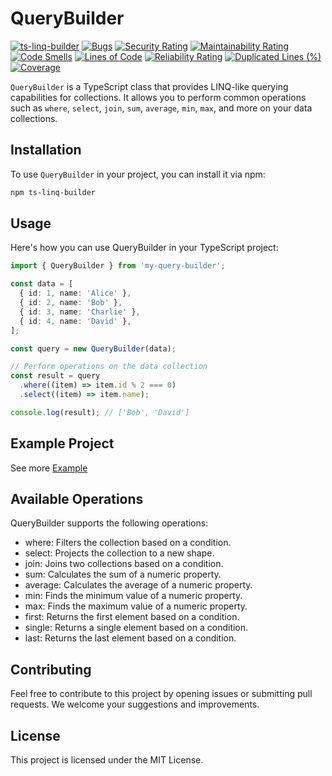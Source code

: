 # QueryBuilder

[![ts-linq-builder](https://img.shields.io/npm/dt/ts-linq-builder.svg)](https://www.npmjs.com/package/ts-linq-builder)
[![Bugs](https://sonarcloud.io/api/project_badges/measure?project=thinkthread_ts-linq-builder&metric=bugs)](https://sonarcloud.io/summary/new_code?id=thinkthread_ts-linq-builder)
[![Security Rating](https://sonarcloud.io/api/project_badges/measure?project=thinkthread_ts-linq-builder&metric=security_rating)](https://sonarcloud.io/summary/new_code?id=thinkthread_ts-linq-builder)
[![Maintainability Rating](https://sonarcloud.io/api/project_badges/measure?project=thinkthread_ts-linq-builder&metric=sqale_rating)](https://sonarcloud.io/summary/new_code?id=thinkthread_ts-linq-builder)
[![Code Smells](https://sonarcloud.io/api/project_badges/measure?project=thinkthread_ts-linq-builder&metric=code_smells)](https://sonarcloud.io/summary/new_code?id=thinkthread_ts-linq-builder)
[![Lines of Code](https://sonarcloud.io/api/project_badges/measure?project=thinkthread_ts-linq-builder&metric=ncloc)](https://sonarcloud.io/summary/new_code?id=thinkthread_ts-linq-builder)
[![Reliability Rating](https://sonarcloud.io/api/project_badges/measure?project=thinkthread_ts-linq-builder&metric=reliability_rating)](https://sonarcloud.io/summary/new_code?id=thinkthread_ts-linq-builder)
[![Duplicated Lines (%)](https://sonarcloud.io/api/project_badges/measure?project=thinkthread_ts-linq-builder&metric=duplicated_lines_density)](https://sonarcloud.io/summary/new_code?id=thinkthread_ts-linq-builder)
[![Coverage](https://sonarcloud.io/api/project_badges/measure?project=thinkthread_ts-linq-builder&metric=coverage)](https://sonarcloud.io/summary/new_code?id=thinkthread_ts-linq-builder)

`QueryBuilder` is a TypeScript class that provides LINQ-like querying capabilities for collections. It allows you to perform common operations such as `where`, `select`, `join`, `sum`, `average`, `min`, `max`, and more on your data collections.

## Installation

To use `QueryBuilder` in your project, you can install it via npm:

```bash
npm ts-linq-builder
```

## Usage

Here's how you can use QueryBuilder in your TypeScript project:

```typescript
import { QueryBuilder } from 'my-query-builder';

const data = [
  { id: 1, name: 'Alice' },
  { id: 2, name: 'Bob' },
  { id: 3, name: 'Charlie' },
  { id: 4, name: 'David' },
];

const query = new QueryBuilder(data);

// Perform operations on the data collection
const result = query
  .where((item) => item.id % 2 === 0)
  .select((item) => item.name);

console.log(result); // ['Bob', 'David']
```
## Example Project

See more [Example](./example)

## Available Operations

QueryBuilder supports the following operations:

- where: Filters the collection based on a condition.
- select: Projects the collection to a new shape.
- join: Joins two collections based on a condition.
- sum: Calculates the sum of a numeric property.
- average: Calculates the average of a numeric property.
- min: Finds the minimum value of a numeric property.
- max: Finds the maximum value of a numeric property.
- first: Returns the first element based on a condition.
- single: Returns a single element based on a condition.
- last: Returns the last element based on a condition.

## Contributing

Feel free to contribute to this project by opening issues or submitting pull requests. We welcome your suggestions and improvements.

## License

This project is licensed under the MIT License.